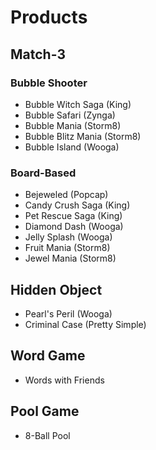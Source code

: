 # Products

## Match-3

### Bubble Shooter

- Bubble Witch Saga (King)
- Bubble Safari (Zynga)
- Bubble Mania (Storm8)
- Bubble Blitz Mania (Storm8)
- Bubble Island (Wooga)

### Board-Based

- Bejeweled (Popcap)
- Candy Crush Saga (King)
- Pet Rescue Saga (King)
- Diamond Dash (Wooga)
- Jelly Splash (Wooga)
- Fruit Mania (Storm8)
- Jewel Mania (Storm8)

## Hidden Object

- Pearl's Peril (Wooga)
- Criminal Case (Pretty Simple)

## Word Game

- Words with Friends

## Pool Game

- 8-Ball Pool